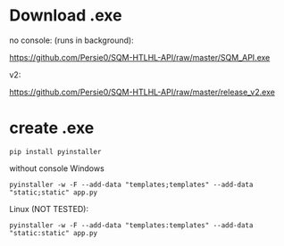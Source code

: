 # Download .exe
no console: (runs in background):

https://github.com/Persie0/SQM-HTLHL-API/raw/master/SQM_API.exe

v2:

https://github.com/Persie0/SQM-HTLHL-API/raw/master/release_v2.exe
# create .exe
`pip install pyinstaller`

without console Windows

`pyinstaller -w -F --add-data "templates;templates" --add-data "static;static" app.py`


Linux (NOT TESTED):

`pyinstaller -w -F --add-data "templates:templates" --add-data "static:static" app.py`
